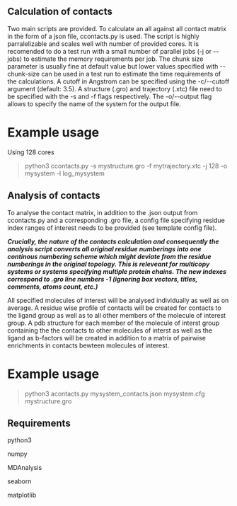 ## Calculation of contacts
Two main scripts are provided. To calculate an all against all contact matrix in the form of a json file, ccontacts.py is used.
The script is highly parralelizable and scales well with number of provided cores.
It is recomended to do a test run with a small number of parallel jobs (-j or --jobs) to estimate the memory requirements
per job. The chunk size parameter is usually fine at default value but lower values specified with --chunk-size can be used in
a test run to estimate the time requirements of the calculations.
A cutoff in Angstrom can be specified using the -c/--cutoff argument (default: 3.5).
A structure (.gro) and trajectory (.xtc) file need to be specified with the -s and -f flags respectively.
The -o/--output flag allows to specify the name of the system for the output file.
# Example usage
Using 128 cores
> python3 ccontacts.py -s mystructure.gro -f mytrajectory.xtc -j 128 -o mysystem -l log_mysystem

## Analysis of contacts
To analyse the contact matrix, in addition to the .json output from ccontacts.py and a corresponding .gro file,
a config file specifying residue index ranges of interest needs to be provided (see template config file).

***Crucially, the nature of the contacts calculation and consequently the analysis script converts all original residue numberings into one continous numbering scheme which might deviate from the residue numberings in the original topology. This is releveant for multicopy systems or systems specifying multiple protein chains. The new indexes correspond to .gro line numbers -1 (ignoring box vectors, titles, comments, atoms count, etc.)***

All specified molecules of interest will be analysed individually as well as on average. A residue wise profile
of contacts will be created for contacts to the ligand group as well as to all other members of the molecule of interest group.
A pdb structure for each member of the molecule of interst group containing the the contacts to other molecules of interst as well
as the ligand as b-factors will be created in addition to a matrix of pairwise enrichments in contacts bewteen molecules of interest.
# Example usage
> python3 acontacts.py mysystem_contacts.json mysystem.cfg mystructure.gro

## Requirements
python3

numpy

MDAnalysis

seaborn

matplotlib
